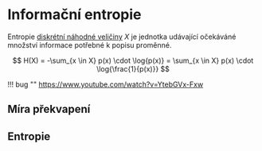# Informační entropie
Entropie [diskrétní náhodné veličiny](../matematika/statistika/teorie_pravdepodobnosti/nahodna_velicina.md) $X$ je jednotka udávající očekáváné množství informace potřebné k popisu proměnné.

$$
H(X) = -\sum_{x \in X} p(x) \cdot \log{p(x)} = \sum_{x \in X} p(x) \cdot \log{\frac{1}{p(x)}}
$$

!!! bug ""
    https://www.youtube.com/watch?v=YtebGVx-Fxw

## Míra překvapení

## Entropie

